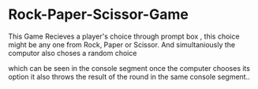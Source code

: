# Rock-Paper-Scissor-Game


This Game Recieves a player's choice through prompt box , this choice might be any one from Rock, Paper or Scissor. And simultaniously the computor also choses a random choice

which can be seen in the console segment once the computer chooses its option it also throws the result of the round in the same console segment..

